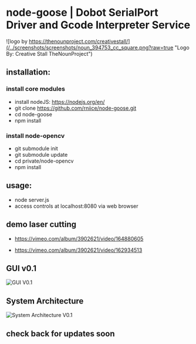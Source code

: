 # node-goose | Dobot SerialPort Driver and Gcode Interpreter Service

![logo by https://thenounproject.com/creativestall/](/../screenshots/screenshots/noun_394753_cc_square.png?raw=true "Logo By: Creative Stall TheNounProject")
	 
## installation: 

### install core modules
- install nodeJS: https://nodejs.org/en/ 
- git clone https://github.com/rniice/node-goose.git 
- cd node-goose
- npm install

### install node-opencv
- git submodule init
- git submodule update
- cd private/node-opencv
- npm install

## usage:

- node server.js
- access controls at localhost:8080 via web browser

## demo laser cutting

- https://vimeo.com/album/3902621/video/164880605

- https://vimeo.com/album/3902621/video/162934513

## GUI v0.1

![GUI V0.1](/../screenshots/screenshots/dobot-control-v0.1.jpg?raw=true "GUI V0.1")

## System Architecture

![System Architecture V0.1](/../screenshots/screenshots/node-goose-app-architecture.jpg?raw=true "System Architecture V0.1")


## check back for updates soon


